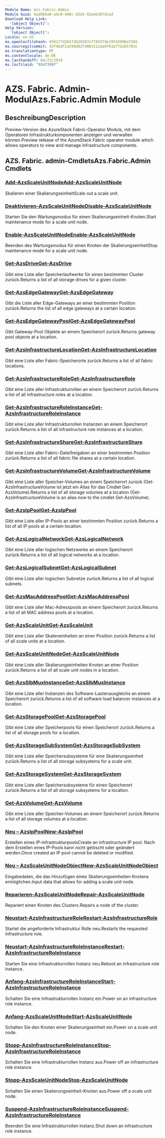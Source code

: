 ```yaml
---
Module Name: Azs.Fabric.Admin
Module Guid: 6ad9b0a0-a9c0-490c-83d3-02eeb307d1ad
Download Help Link:
  '[object Object]': 
Help Version:
  '[object Object]': 
Locale: en-US
ms.openlocfilehash: 0f6177d2b573b29207e77853f9e19f43990a7365
ms.sourcegitcommit: 43f4bdf2a59dd82fd881512aa9761bf72eb5703c
ms.translationtype: MT
ms.contentlocale: de-DE
ms.lasthandoff: 04/23/2019
ms.locfileid: "93473997"
---
```

# <span data-ttu-id="c7e2d-101">AZS. Fabric. Admin-Modul</span><span class="sxs-lookup"><span data-stu-id="c7e2d-101">Azs.Fabric.Admin Module</span></span>
## <span data-ttu-id="c7e2d-102">Beschreibung</span><span class="sxs-lookup"><span data-stu-id="c7e2d-102">Description</span></span>
<span data-ttu-id="c7e2d-103">Preview-Version des AzureStack Fabric-Operator Moduls, mit dem Operatoren Infrastrukturkomponenten anzeigen und verwalten können.</span><span class="sxs-lookup"><span data-stu-id="c7e2d-103">Preview release of the AzureStack Fabric operator module which allows operators to view and manage infrastructure components.</span></span>

## <span data-ttu-id="c7e2d-104">AZS. Fabric. admin-Cmdlets</span><span class="sxs-lookup"><span data-stu-id="c7e2d-104">Azs.Fabric.Admin Cmdlets</span></span>
### [<span data-ttu-id="c7e2d-105">Add-AzsScaleUnitNode</span><span class="sxs-lookup"><span data-stu-id="c7e2d-105">Add-AzsScaleUnitNode</span></span>](Add-AzsScaleUnitNode.md)
<span data-ttu-id="c7e2d-106">Skalieren einer Skalierungseinheit</span><span class="sxs-lookup"><span data-stu-id="c7e2d-106">Scale out a scale unit.</span></span>

### [<span data-ttu-id="c7e2d-107">Deaktivieren-AzsScaleUnitNode</span><span class="sxs-lookup"><span data-stu-id="c7e2d-107">Disable-AzsScaleUnitNode</span></span>](Disable-AzsScaleUnitNode.md)
<span data-ttu-id="c7e2d-108">Starten Sie den Wartungsmodus für einen Skalierungseinheit-Knoten.</span><span class="sxs-lookup"><span data-stu-id="c7e2d-108">Start maintenance mode for a scale unit node.</span></span>

### [<span data-ttu-id="c7e2d-109">Enable-AzsScaleUnitNode</span><span class="sxs-lookup"><span data-stu-id="c7e2d-109">Enable-AzsScaleUnitNode</span></span>](Enable-AzsScaleUnitNode.md)
<span data-ttu-id="c7e2d-110">Beenden des Wartungsmodus für einen Knoten der Skalierungseinheit</span><span class="sxs-lookup"><span data-stu-id="c7e2d-110">Stop maintenance mode for a scale unit node.</span></span>

### [<span data-ttu-id="c7e2d-111">Get-AzsDrive</span><span class="sxs-lookup"><span data-stu-id="c7e2d-111">Get-AzsDrive</span></span>](Get-AzsDrive.md)
<span data-ttu-id="c7e2d-112">Gibt eine Liste aller Speicherlaufwerke für einen bestimmten Cluster zurück.</span><span class="sxs-lookup"><span data-stu-id="c7e2d-112">Returns a list of all storage drives for a given cluster.</span></span>

### [<span data-ttu-id="c7e2d-113">Get-AzsEdgeGateway</span><span class="sxs-lookup"><span data-stu-id="c7e2d-113">Get-AzsEdgeGateway</span></span>](Get-AzsEdgeGateway.md)
<span data-ttu-id="c7e2d-114">Gibt die Liste aller Edge-Gateways an einer bestimmten Position zurück.</span><span class="sxs-lookup"><span data-stu-id="c7e2d-114">Returns the list of all edge gateways at a certain location.</span></span>

### [<span data-ttu-id="c7e2d-115">Get-AzsEdgeGatewayPool</span><span class="sxs-lookup"><span data-stu-id="c7e2d-115">Get-AzsEdgeGatewayPool</span></span>](Get-AzsEdgeGatewayPool.md)
<span data-ttu-id="c7e2d-116">Gibt Gateway-Pool Objekte an einem Speicherort zurück.</span><span class="sxs-lookup"><span data-stu-id="c7e2d-116">Returns gateway pool objects at a location.</span></span>

### [<span data-ttu-id="c7e2d-117">Get-AzsInfrastructureLocation</span><span class="sxs-lookup"><span data-stu-id="c7e2d-117">Get-AzsInfrastructureLocation</span></span>](Get-AzsInfrastructureLocation.md)
<span data-ttu-id="c7e2d-118">Gibt eine Liste aller Fabric-Speicherorte zurück.</span><span class="sxs-lookup"><span data-stu-id="c7e2d-118">Returns a list of all fabric locations.</span></span>

### [<span data-ttu-id="c7e2d-119">Get-AzsInfrastructureRole</span><span class="sxs-lookup"><span data-stu-id="c7e2d-119">Get-AzsInfrastructureRole</span></span>](Get-AzsInfrastructureRole.md)
<span data-ttu-id="c7e2d-120">Gibt eine Liste aller Infrastrukturrollen an einem Speicherort zurück.</span><span class="sxs-lookup"><span data-stu-id="c7e2d-120">Returns a list of all infrastructure roles at a location.</span></span>

### [<span data-ttu-id="c7e2d-121">Get-AzsInfrastructureRoleInstance</span><span class="sxs-lookup"><span data-stu-id="c7e2d-121">Get-AzsInfrastructureRoleInstance</span></span>](Get-AzsInfrastructureRoleInstance.md)
<span data-ttu-id="c7e2d-122">Gibt eine Liste aller Infrastrukturrollen Instanzen an einem Speicherort zurück.</span><span class="sxs-lookup"><span data-stu-id="c7e2d-122">Returns a list of all infrastructure role instances at a location.</span></span>

### [<span data-ttu-id="c7e2d-123">Get-AzsInfrastructureShare</span><span class="sxs-lookup"><span data-stu-id="c7e2d-123">Get-AzsInfrastructureShare</span></span>](Get-AzsInfrastructureShare.md)
<span data-ttu-id="c7e2d-124">Gibt eine Liste aller Fabric-Dateifreigaben an einer bestimmten Position zurück.</span><span class="sxs-lookup"><span data-stu-id="c7e2d-124">Returns a list of all fabric file shares at a certain location.</span></span>

### [<span data-ttu-id="c7e2d-125">Get-AzsInfrastructureVolume</span><span class="sxs-lookup"><span data-stu-id="c7e2d-125">Get-AzsInfrastructureVolume</span></span>](Get-AzsVolume.md)
<span data-ttu-id="c7e2d-126">Gibt eine Liste aller Speicher-Volumes an einem Speicherort zurück (Get-AzsInfrastructureVolume ist jetzt ein Alias für das Cmdlet Get-AzsVolume).</span><span class="sxs-lookup"><span data-stu-id="c7e2d-126">Returns a list of all storage volumes at a location (Get-AzsInfrastructureVolume is an alias now to the cmdlet Get-AzsVolume).</span></span>

### [<span data-ttu-id="c7e2d-127">Get-AzsIpPool</span><span class="sxs-lookup"><span data-stu-id="c7e2d-127">Get-AzsIpPool</span></span>](Get-AzsIpPool.md)
<span data-ttu-id="c7e2d-128">Gibt eine Liste aller IP-Pools an einer bestimmten Position zurück.</span><span class="sxs-lookup"><span data-stu-id="c7e2d-128">Returns a list of all IP pools at a certain location.</span></span>

### [<span data-ttu-id="c7e2d-129">Get-AzsLogicalNetwork</span><span class="sxs-lookup"><span data-stu-id="c7e2d-129">Get-AzsLogicalNetwork</span></span>](Get-AzsLogicalNetwork.md)
<span data-ttu-id="c7e2d-130">Gibt eine Liste aller logischen Netzwerke an einem Speicherort zurück.</span><span class="sxs-lookup"><span data-stu-id="c7e2d-130">Returns a list of all logical networks at a location.</span></span>

### [<span data-ttu-id="c7e2d-131">Get-AzsLogicalSubnet</span><span class="sxs-lookup"><span data-stu-id="c7e2d-131">Get-AzsLogicalSubnet</span></span>](Get-AzsLogicalSubnet.md)
<span data-ttu-id="c7e2d-132">Gibt eine Liste aller logischen Subnetze zurück.</span><span class="sxs-lookup"><span data-stu-id="c7e2d-132">Returns a list of all logical subnets.</span></span>

### [<span data-ttu-id="c7e2d-133">Get-AzsMacAddressPool</span><span class="sxs-lookup"><span data-stu-id="c7e2d-133">Get-AzsMacAddressPool</span></span>](Get-AzsMacAddressPool.md)
<span data-ttu-id="c7e2d-134">Gibt eine Liste aller Mac-Adresspools an einem Speicherort zurück.</span><span class="sxs-lookup"><span data-stu-id="c7e2d-134">Returns a list of all MAC address pools at a location.</span></span>

### [<span data-ttu-id="c7e2d-135">Get-AzsScaleUnit</span><span class="sxs-lookup"><span data-stu-id="c7e2d-135">Get-AzsScaleUnit</span></span>](Get-AzsScaleUnit.md)
<span data-ttu-id="c7e2d-136">Gibt eine Liste aller Skaleneinheiten an einer Position zurück.</span><span class="sxs-lookup"><span data-stu-id="c7e2d-136">Returns a list of all scale units at a location.</span></span>

### [<span data-ttu-id="c7e2d-137">Get-AzsScaleUnitNode</span><span class="sxs-lookup"><span data-stu-id="c7e2d-137">Get-AzsScaleUnitNode</span></span>](Get-AzsScaleUnitNode.md)
<span data-ttu-id="c7e2d-138">Gibt eine Liste aller Skalierungseinheiten Knoten an einer Position zurück.</span><span class="sxs-lookup"><span data-stu-id="c7e2d-138">Returns a list of all scale unit nodes in a location.</span></span>

### [<span data-ttu-id="c7e2d-139">Get-AzsSlbMuxInstance</span><span class="sxs-lookup"><span data-stu-id="c7e2d-139">Get-AzsSlbMuxInstance</span></span>](Get-AzsSlbMuxInstance.md)
<span data-ttu-id="c7e2d-140">Gibt eine Liste aller Instanzen des Software-Lastenausgleichs an einem Speicherort zurück.</span><span class="sxs-lookup"><span data-stu-id="c7e2d-140">Returns a list of all software load balancer instances at a location.</span></span>

### [<span data-ttu-id="c7e2d-141">Get-AzsStoragePool</span><span class="sxs-lookup"><span data-stu-id="c7e2d-141">Get-AzsStoragePool</span></span>](Get-AzsStoragePool.md)
<span data-ttu-id="c7e2d-142">Gibt eine Liste aller Speicherpools für einen Speicherort zurück.</span><span class="sxs-lookup"><span data-stu-id="c7e2d-142">Returns a list of all storage pools for a location.</span></span>

### [<span data-ttu-id="c7e2d-143">Get-AzsStorageSubSystem</span><span class="sxs-lookup"><span data-stu-id="c7e2d-143">Get-AzsStorageSubSystem</span></span>](Get-AzsStorageSubSystem.md)
<span data-ttu-id="c7e2d-144">Gibt eine Liste aller Speichersubsysteme für eine Skalierungseinheit zurück.</span><span class="sxs-lookup"><span data-stu-id="c7e2d-144">Returns a list of all storage subsystems for a scale unit.</span></span>

### [<span data-ttu-id="c7e2d-145">Get-AzsStorageSystem</span><span class="sxs-lookup"><span data-stu-id="c7e2d-145">Get-AzsStorageSystem</span></span>](Get-AzsStorageSystem.md)
<span data-ttu-id="c7e2d-146">Gibt eine Liste aller Speichersubsysteme für einen Speicherort zurück.</span><span class="sxs-lookup"><span data-stu-id="c7e2d-146">Returns a list of all storage subsystems for a location.</span></span>

### [<span data-ttu-id="c7e2d-147">Get-AzsVolume</span><span class="sxs-lookup"><span data-stu-id="c7e2d-147">Get-AzsVolume</span></span>](Get-AzsVolume.md)
<span data-ttu-id="c7e2d-148">Gibt eine Liste aller Speicher-Volumes an einem Speicherort zurück.</span><span class="sxs-lookup"><span data-stu-id="c7e2d-148">Returns a list of all storage volumes at a location.</span></span>

### [<span data-ttu-id="c7e2d-149">Neu – AzsIpPool</span><span class="sxs-lookup"><span data-stu-id="c7e2d-149">New-AzsIpPool</span></span>](New-AzsIpPool.md)
<span data-ttu-id="c7e2d-150">Erstellen eines IP-infrastrukturpools</span><span class="sxs-lookup"><span data-stu-id="c7e2d-150">Create an infrastructure IP pool.</span></span>
<span data-ttu-id="c7e2d-151">Nach dem Erstellen eines IP-Pools kann nicht gelöscht oder geändert werden.</span><span class="sxs-lookup"><span data-stu-id="c7e2d-151">Once created an IP pool cannot be deleted or modified.</span></span>

### [<span data-ttu-id="c7e2d-152">Neu – AzsScaleUnitNodeObject</span><span class="sxs-lookup"><span data-stu-id="c7e2d-152">New-AzsScaleUnitNodeObject</span></span>](New-AzsScaleUnitNodeObject.md)
<span data-ttu-id="c7e2d-153">Eingabedaten, die das Hinzufügen eines Skalierungseinheiten Knotens ermöglichen.</span><span class="sxs-lookup"><span data-stu-id="c7e2d-153">Input data that allows for adding a scale unit node.</span></span>

### [<span data-ttu-id="c7e2d-154">Reparieren-AzsScaleUnitNode</span><span class="sxs-lookup"><span data-stu-id="c7e2d-154">Repair-AzsScaleUnitNode</span></span>](Repair-AzsScaleUnitNode.md)
<span data-ttu-id="c7e2d-155">Repariert einen Knoten des Clusters.</span><span class="sxs-lookup"><span data-stu-id="c7e2d-155">Repairs a node of the cluster.</span></span>

### [<span data-ttu-id="c7e2d-156">Neustart-AzsInfrastructureRole</span><span class="sxs-lookup"><span data-stu-id="c7e2d-156">Restart-AzsInfrastructureRole</span></span>](Restart-AzsInfrastructureRole.md)
<span data-ttu-id="c7e2d-157">Startet die angeforderte Infrastruktur Rolle neu.</span><span class="sxs-lookup"><span data-stu-id="c7e2d-157">Restarts the requested infrastructure role.</span></span>

### [<span data-ttu-id="c7e2d-158">Neustart-AzsInfrastructureRoleInstance</span><span class="sxs-lookup"><span data-stu-id="c7e2d-158">Restart-AzsInfrastructureRoleInstance</span></span>](Restart-AzsInfrastructureRoleInstance.md)
<span data-ttu-id="c7e2d-159">Starten Sie eine Infrastrukturrollen Instanz neu.</span><span class="sxs-lookup"><span data-stu-id="c7e2d-159">Reboot an infrastructure role instance.</span></span>

### [<span data-ttu-id="c7e2d-160">Anfang-AzsInfrastructureRoleInstance</span><span class="sxs-lookup"><span data-stu-id="c7e2d-160">Start-AzsInfrastructureRoleInstance</span></span>](Start-AzsInfrastructureRoleInstance.md)
<span data-ttu-id="c7e2d-161">Schalten Sie eine Infrastrukturrollen Instanz ein.</span><span class="sxs-lookup"><span data-stu-id="c7e2d-161">Power on an infrastructure role instance.</span></span>

### [<span data-ttu-id="c7e2d-162">Anfang-AzsScaleUnitNode</span><span class="sxs-lookup"><span data-stu-id="c7e2d-162">Start-AzsScaleUnitNode</span></span>](Start-AzsScaleUnitNode.md)
<span data-ttu-id="c7e2d-163">Schalten Sie den Knoten einer Skalierungseinheit ein.</span><span class="sxs-lookup"><span data-stu-id="c7e2d-163">Power on a scale unit node.</span></span>

### [<span data-ttu-id="c7e2d-164">Stopp-AzsInfrastructureRoleInstance</span><span class="sxs-lookup"><span data-stu-id="c7e2d-164">Stop-AzsInfrastructureRoleInstance</span></span>](Stop-AzsInfrastructureRoleInstance.md)
<span data-ttu-id="c7e2d-165">Schalten Sie eine Infrastrukturrollen Instanz aus.</span><span class="sxs-lookup"><span data-stu-id="c7e2d-165">Power off an infrastructure role instance.</span></span>

### [<span data-ttu-id="c7e2d-166">Stopp-AzsScaleUnitNode</span><span class="sxs-lookup"><span data-stu-id="c7e2d-166">Stop-AzsScaleUnitNode</span></span>](Stop-AzsScaleUnitNode.md)
<span data-ttu-id="c7e2d-167">Schalten Sie einen Skalierungseinheit-Knoten aus.</span><span class="sxs-lookup"><span data-stu-id="c7e2d-167">Power off a scale unit node.</span></span>

### [<span data-ttu-id="c7e2d-168">Suspend-AzsInfrastructureRoleInstance</span><span class="sxs-lookup"><span data-stu-id="c7e2d-168">Suspend-AzsInfrastructureRoleInstance</span></span>](Suspend-AzsInfrastructureRoleInstance.md)
<span data-ttu-id="c7e2d-169">Beenden Sie eine Infrastrukturrollen Instanz.</span><span class="sxs-lookup"><span data-stu-id="c7e2d-169">Shut down an infrastructure role instance.</span></span>

